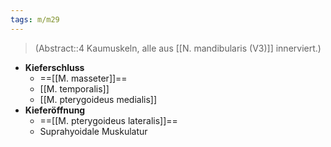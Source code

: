 ```yaml
---
tags: m/m29
---
```

> (Abstract::4 Kaumuskeln, alle aus [[N. mandibularis (V3)]] innerviert.)
- **Kieferschluss**
	- ==[[M. masseter]]==
	- [[M. temporalis]]
	- [[M. pterygoideus medialis]]
- **Kieferöffnung**
	- ==[[M. pterygoideus lateralis]]==
	- Suprahyoidale Muskulatur